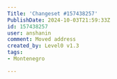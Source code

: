 ```yaml
---
Title: 'Changeset #157438257'
PublishDate: 2024-10-03T21:59:33Z
id: 157438257
user: anshanin
comment: Moved address
created_by: Level0 v1.3
tags:
- Montenegro

---
```

